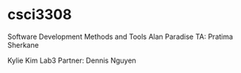 # csci3308
Software Development Methods and Tools
Alan Paradise
TA: Pratima Sherkane

Kylie Kim
Lab3
Partner: Dennis Nguyen
